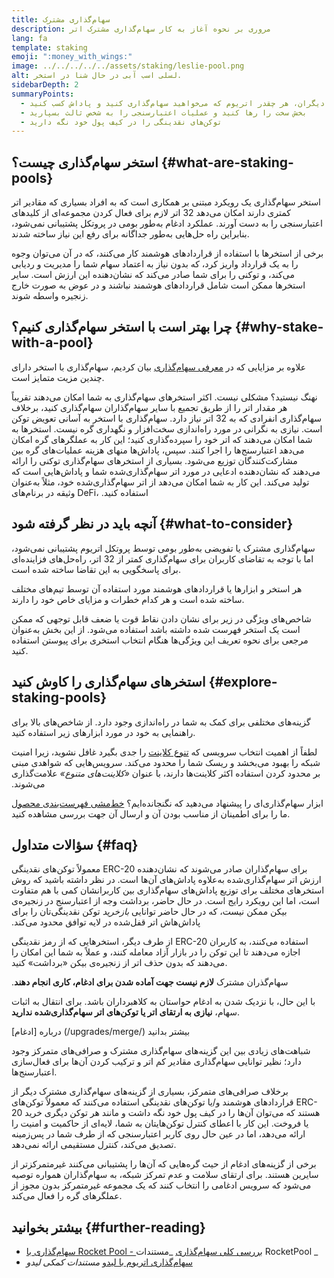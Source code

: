 ```yaml
---
title: سهام‌گذاری مشترک
description: مروری بر نحوه آغاز به کار سهام‌گذاری مشترک اتر
lang: fa
template: staking
emoji: ":money_with_wings:"
image: ../../../../../assets/staking/leslie-pool.png
alt: لسلی اسب آبی در حال شنا در استخر.
sidebarDepth: 2
summaryPoints:
  - از طریق تجمیع قوا با دیگران، هر چقدر اتریوم که می‌خواهید سهام‌گذاری کنید و پاداش کسب کنید
  - بخش سخت را رها کنید و عملیات اعتبارسنجی را به شخص ثالث بسپارید
  - توکن‌های نقدینگی را در کیف پول خود نگه دارید
---
```


## استخر سهام‌گذاری چیست؟ {#what-are-staking-pools}

استخر سهام‌گذاری یک رویکرد مبتنی بر همکاری است که به افراد بسیاری که مقادیر اتر کمتری دارند امکان می‌دهد 32 اتر لازم برای فعال کردن مجموعه‌ای از کلیدهای اعتبارسنجی را به دست آورند. عملکرد ادغام به‌طور بومی در پروتکل پشتیبانی نمی‌شود، بنابراین راه حل‌هایی به‌طور جداگانه برای رفع این نیاز ساخته شدند.

برخی از استخرها با استفاده از قراردادهای هوشمند کار می‌کنند، که در آن می‌توان وجوه را به یک قرارداد واریز کرد، که بدون نیاز به اعتماد سهام شما را مدیریت و ردیابی می‌کند، و توکنی را برای شما صادر می‌کند که نشان‌دهنده این ارزش است. سایر استخرها ممکن است شامل قراردادهای هوشمند نباشند و در عوض به صورت خارج زنجیره واسطه شوند.

## چرا بهتر است با استخر سهام‌گذاری کنیم؟ {#why-stake-with-a-pool}

علاوه بر مزایایی که در [معرفی سهام‌گذاری](/staking/) بیان کردیم، سهام‌گذاری با استخر دارای چندین مزیت متمایز است.

<CardGrid>
  <Card title="حد پایین برای ورود" emoji="🐟">
    نهنگ نیستید؟ مشکلی نیست. اکثر استخرهای سهام‌گذاری به شما امکان می‌دهند تقریباً هر مقدار اتر را از طریق تجمیع با سایر سهام‌گذاران سهام‌گذاری کنید، برخلاف سهام‌گذاری انفرادی که به 32 اتر نیاز دارد.
  </Card>
  <Card title="همین امروز سهام‌گذاری کنید" emoji=":stopwatch:">
    سهام‌گذاری با استخر به آسانی تعویض توکن است. نیازی به نگرانی در مورد راه‌اندازی سخت‌افزار و نگهداری گره نیست. استخرها به شما امکان می‌دهند که اتر خود را سپرده‌گذاری کنید؛ این کار به عملگرهای گره امکان می‌دهد اعتبارسنج‌ها را اجرا کنند. سپس، پاداش‌ها منهای هزینه عملیات‌های گره بین مشارکت‌کنندگان توزیع می‌شود.
  </Card>
  <Card title="توکن‌های نقدینگی" emoji=":droplet:">
    بسیاری از استخرهای سهام‌گذاری توکنی را ارائه می‌دهند که نشان‌دهنده ادعایی در مورد اتر سهام‌گذاری‌شده شما و پاداش‌هایی است که تولید می‌کند. این کار به شما امکان می‌دهد از اتر سهام‌گذاری‌شده خود، مثلاً به‌عنوان وثیقه در برنام‌های DeFi، استفاده کنید.
  </Card>
</CardGrid>

<StakingComparison page="pools" />

## آنچه باید در نظر گرفته شود {#what-to-consider}

سهام‌گذاری مشترک یا تفویضی به‌طور بومی توسط پروتکل اتریوم پشتیبانی نمی‌شود، اما با توجه به تقاضای کاربران برای سهام‌گذاری کمتر از 32 اتر، راه‌حل‌های فزاینده‌ای برای پاسخگویی به این تقاضا ساخته شده است.

هر استخر و ابزارها یا قراردادهای هوشمند مورد استفاده آن توسط تیم‌های مختلف ساخته شده است و هر کدام خطرات و مزایای خاص خود را دارند.

شاخص‌های ویژگی در زیر برای نشان دادن نقاط قوت یا ضعف قابل توجهی که ممکن است یک استخر فهرست شده داشته باشد استفاده می‌شود. از این بخش به‌عنوان مرجعی برای نحوه تعریف این ویژگی‌ها هنگام انتخاب استخری برای پیوستن استفاده کنید.

<StakingConsiderations page="pools" />

## استخرهای سهام‌گذاری را کاوش کنید {#explore-staking-pools}

گزینه‌های مختلفی برای کمک به شما در راه‌اندازی وجود دارد. از شاخص‌های بالا برای راهنمایی به خود در مورد ابزارهای زیر استفاده کنید.

<InfoBanner emoji="⚠️" isWarning>
لطفاً از اهمیت انتخاب سرویسی که <a href="/developers/docs/nodes-and-clients/client-diversity/">تنوع کلاینت</a> را جدی بگیرد غافل نشوید، زیرا امنیت شبکه را بهبود می‌بخشد و ریسک شما را محدود می‌کند. سرویس‌هایی که شواهدی مبنی بر محدود کردن استفاده اکثر کلاینت‌ها دارند، با عنوان <em style="text-transform: uppercase;">«کلاینت‌های متنوع»</em> علامت‌گذاری می‌شوند.
</InfoBanner>

<StakingProductsCardGrid category="pools" />

ابزار سهام‌گذاری‌ای را پیشنهاد می‌دهید که نگنجانده‌ایم؟ [خط‌مشی فهرست‌بندی محصول](/contributing/adding-staking-products/) ما را برای اطمینان از مناسب بودن آن و ارسال آن جهت بررسی مشاهده کنید.

## سؤالات متداول {#faq}

<ExpandableCard title="چگونه می‌توانم پاداش کسب کنم؟">
معمولاً توکن‌های نقدینگی ERC-20 برای سهام‌گذاران صادر می‌شوند که نشان‌دهنده ارزش اتر سهام‌گذاری‌شده به‌علاوه پاداش‌های آن‌ها است. در نظر داشته باشید که روش استخرهای مختلف برای توزیع پاداش‌های سهام‌گذاری بین کاربرانشان کمی با هم متفاوت است، اما این رویکرد رایج است.
</ExpandableCard>

<ExpandableCard title="چه زمانی می‌توانم سهام خود را پس بگیرم؟">
در حال حاضر، برداشت وجه از اعتبارسنج در زنجیره‌ی بیکن ممکن نیست، که در حال حاضر توانایی <em>بازخرید</em> توکن نقدینگی‌تان را برای پاداش‌هاش اتر قفل‌شده در لایه توافق محدود می‌کند.

از طرف دیگر، استخرهایی که از رمز نقدینگی ERC-20 استفاده می‌کنند، به کاربران اجازه می‌دهند تا این توکن را در بازار آزاد معامله کنند، و عملاً به شما این امکان را می‌دهند که بدون حذف اتر از زنجیره‌ی بیکن «برداشت» کنید.
</ExpandableCard>

<ExpandableCard title="آیا سهام‌گذاران مشترک برای ادغام نیاز به انجام کاری دارند؟">
سهام‌گذران مشترک <strong>لازم نیست جهت آماده شدن برای ادغام، کاری انجام دهند</strong>.

با این حال، با نزدیک شدن به ادغام حواستان به کلاهبرداران باشد. برای انتقال به اثبات سهام، **نیازی به ارتقای اتر یا توکن‌های اتر سهام‌گذاری‌شده ندارید**.

درباره [ادغام] (/upgrades/merge/) بیشتر بدانید
</ExpandableCard>

<ExpandableCard title="آیا این کار با سهام‌گذاری از طریق صرافی‌ام تفاوت دارد؟">
شباهت‌های زیادی بین این گزینه‌های سهام‌گذاری مشترک و صرافی‌های متمرکز وجود دارد؛ نظیر توانایی سهام‌گذاری مقادیر کم اتر و ترکیب کردن آن‌ها برای فعال‌سازی اعتبارسنج‌ها.

برخلاف صرافی‌های متمرکز، بسیاری از گزینه‌های سهام‌گذاری مشترک دیگر از قراردادهای هوشمند و/یا توکن‌های نقدینگی استفاده می‌کنند که معمولاً توکن‌های ERC-20 هستند که می‌توان آن‌ها را در کیف پول خود نگه داشت و مانند هر توکن دیگری خرید یا فروخت. این کار با اعطای کنترل توکن‌هایتان به شما، لایه‌ای از حاکمیت و امنیت را ارائه می‌دهد، اما در عین حال روی کاربر اعتبارسنجی که از طرف شما در پس‌زمینه تصدیق می‌کند، کنترل مستقیمی ارائه نمی‌دهد.

برخی از گزینه‌های ادغام از حیث گره‌هایی که آن‌ها را پشتیبانی می‌کنند غیرمتمرکزتر از سایرین هستند. برای ارتقای سلامت و عدم تمرکز شبکه، به سهام‌گذاران همواره توصیه می‌شود که سرویس ادغامی را انتخاب کنند که یک مجموعه غیرمتمرکز بدون مجوز از عملگرهای گره را فعال می‌کند.
</ExpandableCard>

## بیشتر بخوانید {#further-reading}

- [ سهام‌گذاری با Rocket Pool - بررسی کلی سهام‌گذاری](https://docs.rocketpool.net/guides/staking/overview.html) _مستندات RocketPool _
- [ سهام‌گذاری اتریوم با لیدو](https://help.lido.fi/en/collections/2947324-staking-ethereum-with-lido) _مستندات کمکی لیدو_
